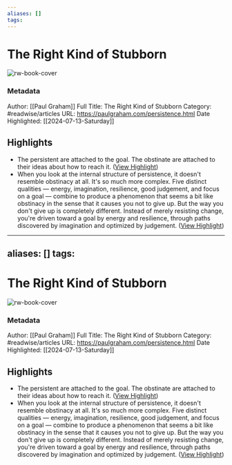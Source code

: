 ```yaml
---
aliases: []
tags:
---
```

# The Right Kind of Stubborn

![rw-book-cover](https://news.ycombinator.com/favicon.ico)
### Metadata
Author: [[Paul Graham]]
Full Title: The Right Kind of Stubborn
Category: #readwise/articles
URL: https://paulgraham.com/persistence.html
Date Highlighted: [[2024-07-13-Saturday]]

## Highlights
- The persistent are attached to the goal. The obstinate are attached to their ideas about how to reach it. ([View Highlight](https://read.readwise.io/read/01j2pbsftn0xag7n3f742r49e1))
- When you look at the internal structure of persistence, it doesn't resemble obstinacy at all. It's so much more complex. Five distinct qualities — energy, imagination, resilience, good judgement, and focus on a goal — combine to produce a phenomenon that seems a bit like obstinacy in the sense that it causes you not to give up. But the way you don't give up is completely different. Instead of merely resisting change, you're driven toward a goal by energy and resilience, through paths discovered by imagination and optimized by judgement. ([View Highlight](https://read.readwise.io/read/01j2pbf7ssd6y98j8ssnvfp23s))
---
aliases: []
tags:
---
# The Right Kind of Stubborn

![rw-book-cover](https://news.ycombinator.com/favicon.ico)
### Metadata
Author: [[Paul Graham]]
Full Title: The Right Kind of Stubborn
Category: #readwise/articles
URL: https://paulgraham.com/persistence.html
Date Highlighted: [[2024-07-13-Saturday]]

## Highlights
- The persistent are attached to the goal. The obstinate are attached to their ideas about how to reach it. ([View Highlight](https://read.readwise.io/read/01j2pbsftn0xag7n3f742r49e1))
- When you look at the internal structure of persistence, it doesn't resemble obstinacy at all. It's so much more complex. Five distinct qualities — energy, imagination, resilience, good judgement, and focus on a goal — combine to produce a phenomenon that seems a bit like obstinacy in the sense that it causes you not to give up. But the way you don't give up is completely different. Instead of merely resisting change, you're driven toward a goal by energy and resilience, through paths discovered by imagination and optimized by judgement. ([View Highlight](https://read.readwise.io/read/01j2pbf7ssd6y98j8ssnvfp23s))

